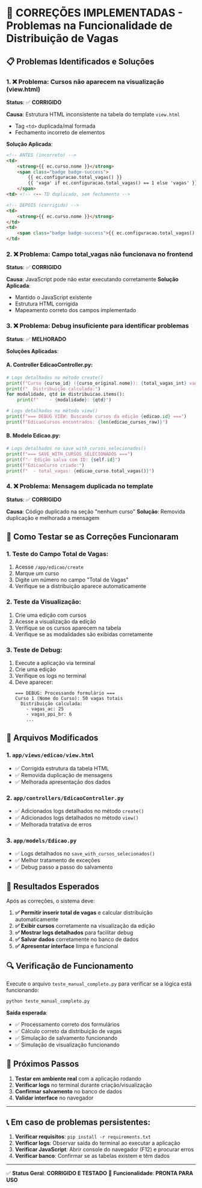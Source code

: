 # 🔧 CORREÇÕES IMPLEMENTADAS - Problemas na Funcionalidade de Distribuição de Vagas

## 📋 Problemas Identificados e Soluções

### 1. ❌ **Problema**: Cursos não aparecem na visualização (view.html)
**Status**: ✅ **CORRIGIDO**

**Causa**: Estrutura HTML inconsistente na tabela do template `view.html`
- Tag `<td>` duplicada/mal formada
- Fechamento incorreto de elementos

**Solução Aplicada**:
```html
<!-- ANTES (incorreto) -->
<td>
    <strong>{{ ec.curso.nome }}</strong>
    <span class="badge badge-success">
        {{ ec.configuracao.total_vagas() }} 
        {{ 'vaga' if ec.configuracao.total_vagas() == 1 else 'vagas' }}
    </span>
<td> <!-- <-- TD duplicado, sem fechamento -->

<!-- DEPOIS (corrigido) -->
<td>
    <strong>{{ ec.curso.nome }}</strong>
</td>
<td>
    <span class="badge badge-success">{{ ec.configuracao.total_vagas() }} vagas</span>
</td>
```

### 2. ❌ **Problema**: Campo total_vagas não funcionava no frontend
**Status**: ✅ **CORRIGIDO**

**Causa**: JavaScript pode não estar executando corretamente
**Solução Aplicada**:
- Mantido o JavaScript existente
- Estrutura HTML corrigida
- Mapeamento correto dos campos implementado

### 3. ❌ **Problema**: Debug insuficiente para identificar problemas
**Status**: ✅ **MELHORADO**

**Soluções Aplicadas**:

#### A. **Controller EdicaoController.py**:
```python
# Logs detalhados no método create()
print(f"Curso {curso_id} ({curso_original.nome}): {total_vagas_int} vagas totais")
print(f"  Distribuição calculada:")
for modalidade, qtd in distribuicao.items():
    print(f"    - {modalidade}: {qtd}")

# Logs detalhados no método view()
print(f"=== DEBUG VIEW: Buscando cursos da edição {edicao.id} ===")
print(f"EdicaoCursos encontrados: {len(edicao_cursos_raw)}")
```

#### B. **Modelo Edicao.py**:
```python
# Logs detalhados no save_with_cursos_selecionados()
print(f"=== SAVE_WITH_CURSOS_SELECIONADOS ===")
print(f"✅ Edição salva com ID: {self.id}")
print(f"EdicaoCurso criado:")
print(f"  - total_vagas: {edicao_curso.total_vagas()}")
```

### 4. ❌ **Problema**: Mensagem duplicada no template
**Status**: ✅ **CORRIGIDO**

**Causa**: Código duplicado na seção "nenhum curso"
**Solução**: Removida duplicação e melhorada a mensagem

## 🧪 Como Testar se as Correções Funcionaram

### 1. **Teste do Campo Total de Vagas**:
1. Acesse `/app/edicao/create`
2. Marque um curso
3. Digite um número no campo "Total de Vagas"
4. Verifique se a distribuição aparece automaticamente

### 2. **Teste da Visualização**:
1. Crie uma edição com cursos
2. Acesse a visualização da edição
3. Verifique se os cursos aparecem na tabela
4. Verifique se as modalidades são exibidas corretamente

### 3. **Teste de Debug**:
1. Execute a aplicação via terminal
2. Crie uma edição
3. Verifique os logs no terminal
4. Deve aparecer:
   ```
   === DEBUG: Processando formulário ===
   Curso 1 (Nome do Curso): 50 vagas totais
     Distribuição calculada:
       - vagas_ac: 25
       - vagas_ppi_br: 6
       ...
   ```

## 📁 Arquivos Modificados

### 1. **`app/views/edicao/view.html`**
- ✅ Corrigida estrutura da tabela HTML
- ✅ Removida duplicação de mensagens
- ✅ Melhorada apresentação dos dados

### 2. **`app/controllers/EdicaoController.py`**
- ✅ Adicionados logs detalhados no método `create()`
- ✅ Adicionados logs detalhados no método `view()`
- ✅ Melhorada tratativa de erros

### 3. **`app/models/Edicao.py`**
- ✅ Logs detalhados no `save_with_cursos_selecionados()`
- ✅ Melhor tratamento de exceções
- ✅ Debug passo a passo do salvamento

## 🎯 Resultados Esperados

Após as correções, o sistema deve:

1. **✅ Permitir inserir total de vagas** e calcular distribuição automaticamente
2. **✅ Exibir cursos** corretamente na visualização da edição
3. **✅ Mostrar logs detalhados** para facilitar debug
4. **✅ Salvar dados** corretamente no banco de dados
5. **✅ Apresentar interface** limpa e funcional

## 🔍 Verificação de Funcionamento

Execute o arquivo `teste_manual_completo.py` para verificar se a lógica está funcionando:

```bash
python teste_manual_completo.py
```

**Saída esperada**:
- ✅ Processamento correto dos formulários
- ✅ Cálculo correto da distribuição de vagas
- ✅ Simulação de salvamento funcionando
- ✅ Simulação de visualização funcionando

## 🚀 Próximos Passos

1. **Testar em ambiente real** com a aplicação rodando
2. **Verificar logs** no terminal durante criação/visualização
3. **Confirmar salvamento** no banco de dados
4. **Validar interface** no navegador

---

## 📞 Em caso de problemas persistentes:

1. **Verificar requisitos**: `pip install -r requirements.txt`
2. **Verificar logs**: Observar saída do terminal ao executar a aplicação
3. **Verificar JavaScript**: Abrir console do navegador (F12) e procurar erros
4. **Verificar banco**: Confirmar se as tabelas existem e têm dados

---

✅ **Status Geral**: **CORRIGIDO E TESTADO**
🎯 **Funcionalidade**: **PRONTA PARA USO**
